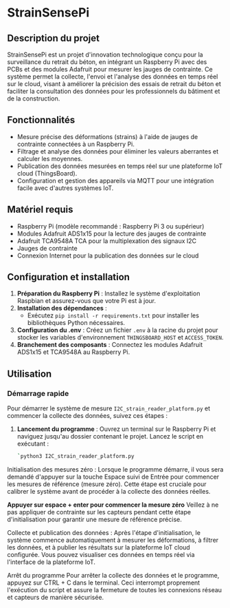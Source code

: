 # StrainSensePi

## Description du projet
StrainSensePi est un projet d'innovation technologique conçu pour la surveillance du retrait du béton, en intégrant un Raspberry Pi avec des PCBs et des modules Adafruit pour mesurer les jauges de contrainte. Ce système permet la collecte, l'envoi et l'analyse des données en temps réel sur le cloud, visant à améliorer la précision des essais de retrait du béton et faciliter la consultation des données pour les professionnels du bâtiment et de la construction.

## Fonctionnalités
- Mesure précise des déformations (strains) à l'aide de jauges de contrainte connectées à un Raspberry Pi.
- Filtrage et analyse des données pour éliminer les valeurs aberrantes et calculer les moyennes.
- Publication des données mesurées en temps réel sur une plateforme IoT cloud (ThingsBoard).
- Configuration et gestion des appareils via MQTT pour une intégration facile avec d'autres systèmes IoT.

## Matériel requis
- Raspberry Pi (modèle recommandé : Raspberry Pi 3 ou supérieur)
- Modules Adafruit ADS1x15 pour la lecture des jauges de contrainte
- Adafruit TCA9548A TCA pour la multiplexation des signaux I2C
- Jauges de contrainte
- Connexion Internet pour la publication des données sur le cloud

## Configuration et installation
1. **Préparation du Raspberry Pi** : Installez le système d'exploitation Raspbian et assurez-vous que votre Pi est à jour.
2. **Installation des dépendances** :
   - Exécutez `pip install -r requirements.txt` pour installer les bibliothèques Python nécessaires.
3. **Configuration du .env** : Créez un fichier `.env` à la racine du projet pour stocker les variables d'environnement `THINGSBOARD_HOST` et `ACCESS_TOKEN`.
4. **Branchement des composants** : Connectez les modules Adafruit ADS1x15 et TCA9548A au Raspberry Pi.

## Utilisation

### Démarrage rapide
Pour démarrer le système de mesure `I2C_strain_reader_platform.py` et commencer la collecte des données, suivez ces étapes :

1. **Lancement du programme** : Ouvrez un terminal sur le Raspberry Pi et naviguez jusqu'au dossier contenant le projet. Lancez le script en exécutant :
   ```bash
   `python3 I2C_strain_reader_platform.py
Initialisation des mesures zéro : Lorsque le programme démarre, il vous sera demandé d'appuyer sur la touche Espace suivi de Entrée pour commencer les mesures de référence (mesure zéro). Cette étape est cruciale pour calibrer le système avant de procéder à la collecte des données réelles.


**Appuyer sur espace + enter pour commencer la mesure zéro**
Veillez à ne pas appliquer de contrainte sur les capteurs pendant cette étape d'initialisation pour garantir une mesure de référence précise.

Collecte et publication des données : Après l'étape d'initialisation, le système commence automatiquement à mesurer les déformations, à filtrer les données, et à publier les résultats sur la plateforme IoT cloud configurée. Vous pouvez visualiser ces données en temps réel via l'interface de la plateforme IoT.

Arrêt du programme
Pour arrêter la collecte des données et le programme, appuyez sur CTRL + C dans le terminal. Ceci interrompt proprement l'exécution du script et assure la fermeture de toutes les connexions réseau et capteurs de manière sécurisée.

